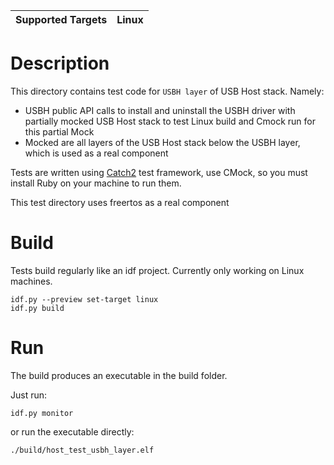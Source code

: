 | Supported Targets | Linux |
| ----------------- | ----- |

# Description

This directory contains test code for `USBH layer` of USB Host stack. Namely:
* USBH public API calls to install and uninstall the USBH driver with partially mocked USB Host stack to test Linux build and Cmock run for this partial Mock
* Mocked are all layers of the USB Host stack below the USBH layer, which is used as a real component

Tests are written using [Catch2](https://github.com/catchorg/Catch2) test framework, use CMock, so you must install Ruby on your machine to run them.

This test directory uses freertos as a real component

# Build

Tests build regularly like an idf project. Currently only working on Linux machines.

```
idf.py --preview set-target linux
idf.py build
```

# Run

The build produces an executable in the build folder.

Just run:

```
idf.py monitor
```

or run the executable directly:

```
./build/host_test_usbh_layer.elf
```
